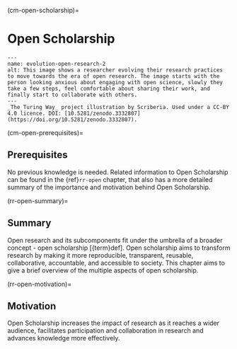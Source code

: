 (cm-open-scholarship)=
# Open Scholarship


```{figure} ../figures/evolution-open-research.jpg
---
name: evolution-open-research-2
alt: This image shows a researcher evolving their research practices to move towards the era of open research. The image starts with the person looking anxious about engaging with open science, slowly they take a few steps, feel comfortable about sharing their work, and finally start to collaborate with others.
---
_The Turing Way_ project illustration by Scriberia. Used under a CC-BY 4.0 licence. DOI: [10.5281/zenodo.3332807](https://doi.org/10.5281/zenodo.3332807).
```


(cm-open-prerequisites)=
## Prerequisites

No previous knowledge is needed. 
Related information to Open Scholarship can be found in the {ref}`rr-open` chapter, that also has a more detailed summary of the importance and motivation behind Open Scholarship. 

(rr-open-summary)=
## Summary

Open research and its subcomponents fit under the umbrella of a broader concept - open scholarship [{term}def<Open Scholarship>]. 
Open scholarship aims to transform research by making it more reproducible, transparent, reusable, collaborative, accountable, and accessible to society.
This chapter aims to give a brief overview of the multiple aspects of open scholarship.
 
(rr-open-motivation)=
## Motivation

Open Scholarship increases the impact of research as it reaches a wider audience, facilitates participation and collaboration in research and advances knowledge more effectively. 

